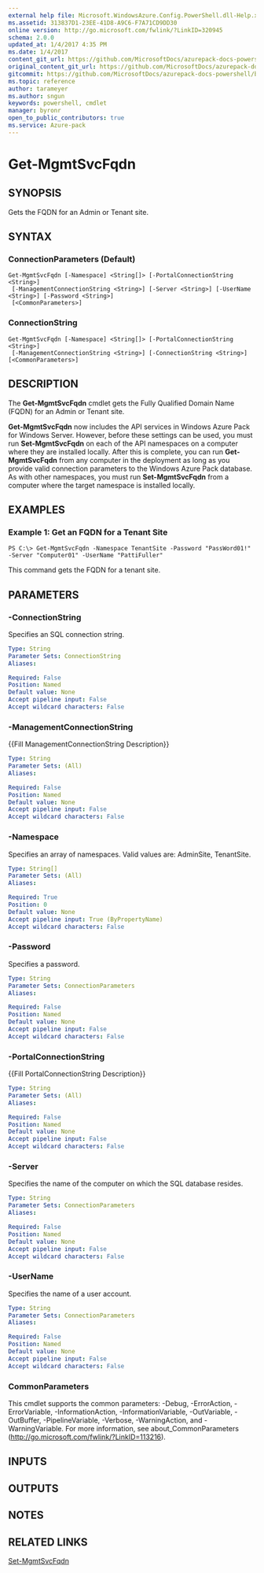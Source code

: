 ```yaml
---
external help file: Microsoft.WindowsAzure.Config.PowerShell.dll-Help.xml
ms.assetid: 313837D1-23EE-41D8-A9C6-F7A71CD9DD30
online version: http://go.microsoft.com/fwlink/?LinkID=320945
schema: 2.0.0
updated_at: 1/4/2017 4:35 PM
ms.date: 1/4/2017
content_git_url: https://github.com/MicrosoftDocs/azurepack-docs-powershell/blob/live/AzurePack-cmdlets/Configuration/v1.0/Get-MgmtSvcFqdn.md
original_content_git_url: https://github.com/MicrosoftDocs/azurepack-docs-powershell/blob/live/AzurePack-cmdlets/Configuration/v1.0/Get-MgmtSvcFqdn.md
gitcommit: https://github.com/MicrosoftDocs/azurepack-docs-powershell/blob/676435fba79c23d58e9141828e751b939d2694b8/AzurePack-cmdlets/Configuration/v1.0/Get-MgmtSvcFqdn.md
ms.topic: reference
author: tarameyer
ms.author: sngun
keywords: powershell, cmdlet
manager: byronr
open_to_public_contributors: true
ms.service: Azure-pack
---
```


# Get-MgmtSvcFqdn

## SYNOPSIS
Gets the FQDN for an Admin or Tenant site.

## SYNTAX

### ConnectionParameters (Default)
```
Get-MgmtSvcFqdn [-Namespace] <String[]> [-PortalConnectionString <String>]
 [-ManagementConnectionString <String>] [-Server <String>] [-UserName <String>] [-Password <String>]
 [<CommonParameters>]
```

### ConnectionString
```
Get-MgmtSvcFqdn [-Namespace] <String[]> [-PortalConnectionString <String>]
 [-ManagementConnectionString <String>] [-ConnectionString <String>] [<CommonParameters>]
```

## DESCRIPTION
The **Get-MgmtSvcFqdn** cmdlet gets the Fully Qualified Domain Name (FQDN) for an Admin or Tenant site.

**Get-MgmtSvcFqdn** now includes the API services in Windows Azure Pack for Windows Server.
However, before these settings can be used, you must run **Set-MgmtSvcFqdn** on each of the API namespaces on a computer where they are installed locally.
After this is complete, you can run **Get-MgmtSvcFqdn** from any computer in the deployment as long as you provide valid connection parameters to the Windows Azure Pack database.
As with other namespaces, you must run **Set-MgmtSvcFqdn** from a computer where the target namespace is installed locally.

## EXAMPLES

### Example 1: Get an FQDN for a Tenant Site
```
PS C:\> Get-MgmtSvcFqdn -Namespace TenantSite -Password "PassWord01!" -Server "Computer01" -UserName "PattiFuller"
```

This command gets the FQDN for a tenant site.

## PARAMETERS

### -ConnectionString
Specifies an SQL connection string.

```yaml
Type: String
Parameter Sets: ConnectionString
Aliases: 

Required: False
Position: Named
Default value: None
Accept pipeline input: False
Accept wildcard characters: False
```

### -ManagementConnectionString
{{Fill ManagementConnectionString Description}}

```yaml
Type: String
Parameter Sets: (All)
Aliases: 

Required: False
Position: Named
Default value: None
Accept pipeline input: False
Accept wildcard characters: False
```

### -Namespace
Specifies an array of namespaces.
Valid values are: AdminSite, TenantSite.

```yaml
Type: String[]
Parameter Sets: (All)
Aliases: 

Required: True
Position: 0
Default value: None
Accept pipeline input: True (ByPropertyName)
Accept wildcard characters: False
```

### -Password
Specifies a password.

```yaml
Type: String
Parameter Sets: ConnectionParameters
Aliases: 

Required: False
Position: Named
Default value: None
Accept pipeline input: False
Accept wildcard characters: False
```

### -PortalConnectionString
{{Fill PortalConnectionString Description}}

```yaml
Type: String
Parameter Sets: (All)
Aliases: 

Required: False
Position: Named
Default value: None
Accept pipeline input: False
Accept wildcard characters: False
```

### -Server
Specifies the name of the computer on which the SQL database resides.

```yaml
Type: String
Parameter Sets: ConnectionParameters
Aliases: 

Required: False
Position: Named
Default value: None
Accept pipeline input: False
Accept wildcard characters: False
```

### -UserName
Specifies the name of a user account.

```yaml
Type: String
Parameter Sets: ConnectionParameters
Aliases: 

Required: False
Position: Named
Default value: None
Accept pipeline input: False
Accept wildcard characters: False
```

### CommonParameters
This cmdlet supports the common parameters: -Debug, -ErrorAction, -ErrorVariable, -InformationAction, -InformationVariable, -OutVariable, -OutBuffer, -PipelineVariable, -Verbose, -WarningAction, and -WarningVariable. For more information, see about_CommonParameters (http://go.microsoft.com/fwlink/?LinkID=113216).

## INPUTS

## OUTPUTS

## NOTES

## RELATED LINKS

[Set-MgmtSvcFqdn](xref:Configuration/v1.0/Set-MgmtSvcFqdn.md)


